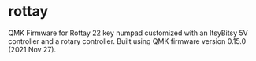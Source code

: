 # rottay
QMK Firmware for Rottay 22 key numpad customized with an ItsyBitsy 5V controller and a rotary controller. Built using QMK firmware version 0.15.0 (2021 Nov 27).
